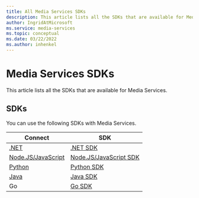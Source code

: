 ```yaml
---
title: All Media Services SDKs
description: This article lists all the SDKs that are available for Media Services.
author: IngridAtMicrosoft
ms.service: media-services
ms.topic: conceptual
ms.date: 03/22/2022
ms.author: inhenkel
---
```


# Media Services SDKs

This article lists all the SDKs that are available for Media Services.

## SDKs

You can use the following SDKs with Media Services.

| Connect | SDK |
| ------- | --- |
| [.NET](configure-connect-dotnet-howto.md) | [.NET SDK](https://www.nuget.org/packages/Microsoft.Azure.Management.Media) |
| [Node.JS/JavaScript](configure-connect-nodejs-howto.md) | [Node.JS/JavaScript SDK](https://www.npmjs.com/package/@azure/arm-mediaservices)|
| [Python](configure-connect-python-howto.md) | [Python SDK](https://pypi.org/project/azure-mgmt-media/9.0.0/)|
| [Java](configure-connect-java-howto.md) | [Java SDK](http://search.maven.org/artifact/com.azure.resourcemanager/azure-resourcemanager-mediaservices/2.0.0/jar)|
|Go | [Go SDK](https://pkg.go.dev/github.com/Azure/azure-sdk-for-go/sdk/resourcemanager/mediaservices/armmediaservices)|